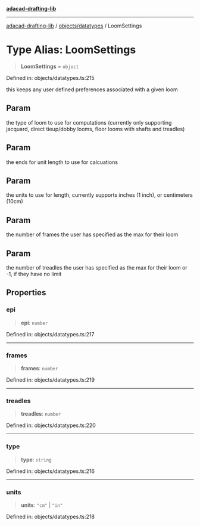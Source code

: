 [**adacad-drafting-lib**](../../../README.md)

***

[adacad-drafting-lib](../../../modules.md) / [objects/datatypes](../README.md) / LoomSettings

# Type Alias: LoomSettings

> **LoomSettings** = `object`

Defined in: objects/datatypes.ts:215

this keeps any user defined preferences associated with a given loom

## Param

the type of loom to use for computations (currently only supporting jacquard, direct tieup/dobby looms, floor looms with shafts and treadles)

## Param

the ends for unit length to use for calcuations

## Param

the units to use for length, currently supports inches (1 inch), or centimeters (10cm)

## Param

the number of frames the user has specified as the max for their loom

## Param

the number of treadles the user has specified as the max for their loom or -1, if they have no limit

## Properties

### epi

> **epi**: `number`

Defined in: objects/datatypes.ts:217

***

### frames

> **frames**: `number`

Defined in: objects/datatypes.ts:219

***

### treadles

> **treadles**: `number`

Defined in: objects/datatypes.ts:220

***

### type

> **type**: `string`

Defined in: objects/datatypes.ts:216

***

### units

> **units**: `"cm"` \| `"in"`

Defined in: objects/datatypes.ts:218
